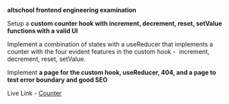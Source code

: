 **altschool frontend engineering examination**

Setup a **custom counter hook with increment, decrement, reset, setValue functions with a valid UI**

Implement a combination of states with a useReducer that implements a counter with the four evident features in the custom hook -  increment, decrement, reset, setValue. 

Implement **a page for the custom hook, useReducer, 404, and a page to test error boundary and good SEO**

Live Link - [Counter](https://ibinola-altschool-frontend-exam.netlify.app/)
